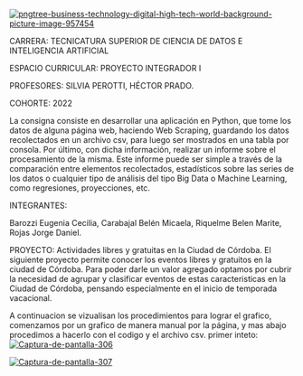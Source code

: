 <a href='https://postimages.org/' target='_blank'><img src='https://i.postimg.cc/L5VVxXrN/pngtree-business-technology-digital-high-tech-world-background-picture-image-957454.png' border='0' alt='pngtree-business-technology-digital-high-tech-world-background-picture-image-957454'/></a>

CARRERA: TECNICATURA SUPERIOR DE CIENCIA DE DATOS E INTELIGENCIA
ARTIFICIAL

ESPACIO CURRICULAR: PROYECTO INTEGRADOR I

PROFESORES: SILVIA PEROTTI, HÉCTOR PRADO.

COHORTE: 2022
 

La consigna consiste en desarrollar una aplicación en Python, que tome los datos de
alguna página web, haciendo Web Scraping, guardando los datos recolectados en un
archivo csv, para luego ser mostrados en una tabla por consola.
Por último, con dicha información, realizar un informe sobre el procesamiento de la
misma. Este informe puede ser simple a través de la comparación entre elementos
recolectados, estadísticos sobre las series de los datos o cualquier tipo de análisis del
tipo Big Data o Machine Learning, como regresiones, proyecciones, etc.

INTEGRANTES:

Barozzi	Eugenia Cecilia,
Carabajal Belén Micaela, 
Riquelme Belen Marite,
Rojas	Jorge Daniel.



PROYECTO: Actividades libres y gratuitas en la Ciudad de Córdoba. 
El siguiente proyecto permite conocer los eventos libres y gratuitos en la ciudad de Córdoba. Para poder darle un valor agregado optamos por cubrir la necesidad de agrupar y clasificar eventos de estas caracteristicas en la Ciudad de Córdoba, pensando especialmente en el inicio de temporada vacacional.

 
A continuacion se vizualisan los procedimientos para lograr el grafico, comenzamos por un grafico de manera manual por la página, y mas abajo procedimos a hacerlo con el codigo y el archivo csv.
primer inteto:
<a href='https://postimg.cc/gxHN4m23' target='_blank'><img src='https://i.postimg.cc/y8wt1Nqp/Captura-de-pantalla-306.png' border='0' alt='Captura-de-pantalla-306'/></a>

<a href='https://postimages.org/' target='_blank'><img src='https://i.postimg.cc/tRWfX6pK/Captura-de-pantalla-307.png' border='0' alt='Captura-de-pantalla-307'/></a>
